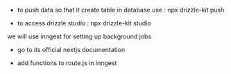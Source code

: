 - to push data so that it create table in database use : npx drizzle-kit push

 - to access drizzle studio : npx drizzle-kit studio
  

  we will use inngest for setting up background jobs
  - go to its official nextjs documentation


 - add functions to route.js in inngest